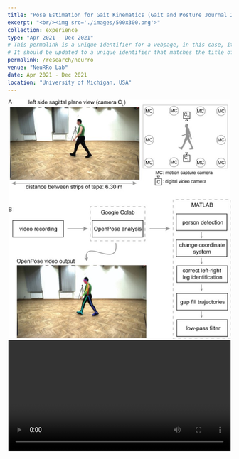 ```yaml
---
title: "Pose Estimation for Gait Kinematics (Gait and Posture Journal 2022)"
excerpt: "<br/><img src='./images/500x300.png'>"
collection: experience
type: "Apr 2021 - Dec 2021"
# This permalink is a unique identifier for a webpage, in this case, it seems to be incorrectly set to '/research/quantum-annealing' 
# It should be updated to a unique identifier that matches the title of this experience, e.g., '/research/sim2real-transfer'
permalink: /research/neurro
venue: "NeuRRo Lab"
date: Apr 2021 - Dec 2021
location: "University of Michigan, USA"
---
```


<div style="text-align: center;">
  <img src="./images/exp_4_0.jpg" width="500">
</div>

<div style="text-align: center;">
  <video controls width="500">
    <source src="./images/exp_4_1.mp4" type="video/mp4">
  </video>
</div>